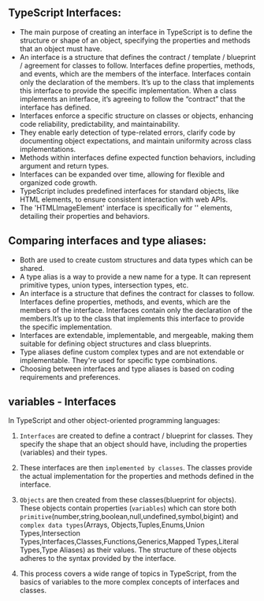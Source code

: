 ## TypeScript Interfaces:

- The main purpose of creating an interface in TypeScript is to define the structure or shape of an object, specifying
  the properties and methods that an object must have.
- An interface is a structure that defines the contract / template / blueprint / agreement for classes to follow.
  Interfaces define properties, methods, and events, which are the members of the interface. Interfaces contain only the declaration of the members. It’s up to the class that implements this interface to provide the specific implementation.
  When a class implements an interface, it’s agreeing to follow the “contract” that the interface has defined.
- Interfaces enforce a specific structure on classes or objects, enhancing code reliability, predictability, and
  maintainability.
- They enable early detection of type-related errors, clarify code by documenting object expectations, and maintain
  uniformity across class implementations.
- Methods within interfaces define expected function behaviors, including argument and return types.
- Interfaces can be expanded over time, allowing for flexible and organized code growth.
- TypeScript includes predefined interfaces for standard objects, like HTML elements, to ensure consistent interaction
  with web APIs.
- The 'HTMLImageElement' interface is specifically for '<img>' elements, detailing their properties and behaviors.

## Comparing interfaces and type aliases:

- Both are used to create custom structures and data types which can be shared.
- A type alias is a way to provide a new name for a type. It can represent primitive types, union types, intersection
  types, etc.
- An interface is a structure that defines the contract for classes to follow. Interfaces define properties, methods, and
  events, which are the members of the interface. Interfaces contain only the declaration of the members.It’s up to the class that implements this interface to provide the specific implementation.
- Interfaces are extendable, implementable, and mergeable, making them suitable for defining object structures and
  class blueprints.
- Type aliases define custom complex types and are not extendable or implementable. They're used for specific type
  combinations.
- Choosing between interfaces and type aliases is based on coding requirements and preferences.

## variables - Interfaces

In TypeScript and other object-oriented programming languages:

1. `Interfaces` are created to define a contract / blueprint for classes. They specify the shape that an object should have, including the properties (variables) and their types.

2. These interfaces are then `implemented by classes`. The classes provide the actual implementation for the properties and methods defined in the interface.

3. `Objects` are then created from these classes(blueprint for objects). These objects contain properties (`variables`) which can store both `primitive`(number,string,boolean,null,undefined,symbol,bigint) and `complex data types`(Arrays, Objects,Tuples,Enums,Union Types,Intersection Types,Interfaces,Classes,Functions,Generics,Mapped Types,Literal Types,Type Aliases) as their values.
   The structure of these objects adheres to the syntax provided by the interface.
4. This process covers a wide range of topics in TypeScript, from the basics of variables to the more complex concepts of interfaces and classes.
